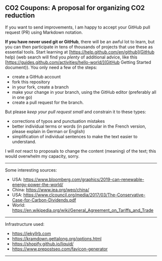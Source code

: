 ## CO2 Coupons: A proposal for organizing CO2 reduction

If you want to send improvements, I am happy to accept your
GitHub pull request (PR) using Markdown notation.

**If you have never used git or GitHub**, there will be an awful lot 
to learn, but you can then participate in tens of thousands of 
projects that use these as essential tools.
Start learning at [https://help.github.com/en/github](GitHub help)
(web search will find you _plenty_ of additional advice,
like this 
[https://guides.github.com/activities/hello-world/](GitHub Getting Started document)).
You only need a few of the steps:
- create a GitHub account
- fork this repository
- in your fork, create a branch
- make your change in your branch, using the GitHub editor
  (preferably all in one go)
- create a pull request for the branch.

But please _keep your pull request small_ and constrain it to these types:
- corrections of typos and punctuation mistakes
- better individual terms or words (in particular in the French version,
  please explain in German or English)
- simplification of individual sentences to make the text
  easier to understand.

I will _not_ react to proposals to change the content (meaning)
of the text; this would overwhelm my capacity, sorry.

------------------------------------------------------------------------

Some interesting sources:
- USA: https://www.bloomberg.com/graphics/2019-can-renewable-energy-power-the-world/
- China: https://www.iea.org/weo/china/
- USA: https://www.clcouncil.org/media/2017/03/The-Conservative-Case-for-Carbon-Dividends.pdf
- World: https://en.wikipedia.org/wiki/General_Agreement_on_Tariffs_and_Trade

------------------------------------------------------------------------

Infrastructure used:
- https://jekyllrb.com
- https://kramdown.gettalong.org/options.html
- https://shopify.github.io/liquid/
- https://www.prepostseo.com/favicon-generator



------------------------------------------------------------------------
